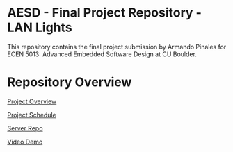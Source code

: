 # AESD - Final Project Repository - LAN Lights #
This repository contains the final project submission by Armando Pinales for ECEN 5013: Advanced Embedded Software Design at CU Boulder.

# Repository Overview #

[Project Overview](https://github.com/cu-ecen-5013/final-project-armando-jp/wiki/Project-Overview)

[Project Schedule](https://github.com/cu-ecen-5013/final-project-armando-jp/wiki/Project-Schedule)

[Server Repo](https://github.com/armando-jp/aesd-final-project-server)

[Video Demo](https://github.com/cu-ecen-5013/final-project-armando-jp/wiki/Armando's-Final-Project-Video)

